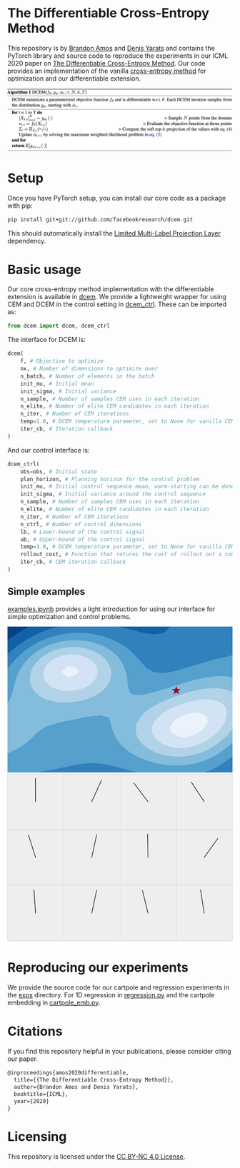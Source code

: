 # The Differentiable Cross-Entropy Method

This repository is by
[Brandon Amos](http://bamos.github.io)
and
[Denis Yarats](https://cs.nyu.edu/~dy1042/)
and contains the PyTorch library and source code to reproduce the
experiments in our ICML 2020 paper on
[The Differentiable Cross-Entropy Method](https://arxiv.org/abs/1909.12830).
Our code provides an implementation of the vanilla
[cross-entropy method](http://web.mit.edu/6.454/www/www_fall_2003/gew/CEtutorial.pdf)
for optimization and our differentiable extension.

![](./fig/dcem.png)

# Setup

Once you have PyTorch setup, you can install our core code as
a package with pip:

```bash
pip install git+git://github.com/facebookresearch/dcem.git
```

This should automatically install the
[Limited Multi-Label Projection Layer](https://github.com/locuslab/lml)
dependency.

# Basic usage
Our core cross-entropy method implementation with the differentiable extension
is available in
[dcem](https://github.com/facebookresearch/dcem/blob/main/dcem/dcem.py).
We provide a lightweight wrapper for using CEM and DCEM in the control
setting in
[dcem_ctrl](https://github.com/facebookresearch/dcem/blob/main/dcem/dcem_ctrl.py).
These can be imported as:

```python
from dcem import dcem, dcem_ctrl
```

The interface for DCEM is:

```python
dcem(
    f, # Objective to optimize
    nx, # Number of dimensions to optimize over
    n_batch, # Number of elements in the batch
    init_mu, # Initial mean
    init_sigma, # Initial variance
    n_sample, # Number of samples CEM uses in each iteration
    n_elite, # Number of elite CEM candidates in each iteration
    n_iter, # Number of CEM iterations
    temp=1.0, # DCEM temperature parameter, set to None for vanilla CEM
    iter_cb, # Iteration callback
)
```

And our control interface is:
```python
dcem_ctrl(
    obs=obs, # Initial state
    plan_horizon, # Planning horizon for the control problem
    init_mu, # Initial control sequence mean, warm-starting can be done here
    init_sigma, # Initial variance around the control sequence
    n_sample, # Number of samples CEM uses in each iteration
    n_elite, # Number of elite CEM candidates in each iteration
    n_iter, # Number of CEM iterations
    n_ctrl, # Number of control dimensions
    lb, # Lower-bound of the control signal
    ub, # Upper-bound of the control signal
    temp=1.0, # DCEM temperature parameter, set to None for vanilla CEM
    rollout_cost, # Function that returns the cost of rollout out a control sequence
    iter_cb, # CEM iteration callback
)
```

## Simple examples
[examples.ipynb](https://github.com/facebookresearch/dcem/blob/main/examples.ipynb)
provides a light introduction for using our interface for
simple optimization and control problems.

![](./fig/learning.gif)
![](./fig/pendulum.gif)

# Reproducing our experiments
We provide the source code for our cartpole and regression experiments
in the [exps](https://github.com/facebookresearch/dcem/tree/main/exps)
directory.
For 1D regression in
[regression.py](https://github.com/facebookresearch/dcem/blob/main/exps/regression.py)
and the cartpole embedding in
[cartpole_emb.py](https://github.com/facebookresearch/dcem/blob/main/exps/cartpole_emb.py).

# Citations
If you find this repository helpful in your publications,
please consider citing our paper.

```
@inproceedings{amos2020differentiable,
  title={{The Differentiable Cross-Entropy Method}},
  author={Brandon Amos and Denis Yarats},
  booktitle={ICML},
  year={2020}
}
```

# Licensing
This repository is licensed under the
[CC BY-NC 4.0 License](https://creativecommons.org/licenses/by-nc/4.0/).
